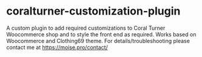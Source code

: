 # coralturner-customization-plugin
A custom plugin to add required customizations to Coral Turner Woocommerce shop and to style the front end as required. Works based on Woocommerce and Clothing69 theme. For details/troubleshooting please contact me at https://moise.pro/contact/
